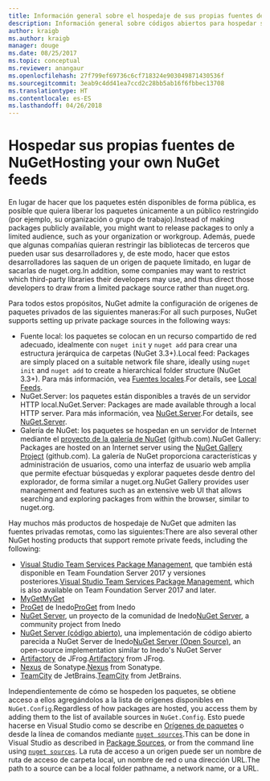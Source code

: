 ```yaml
---
title: Información general sobre el hospedaje de sus propias fuentes de NuGet
description: Información general sobre códigos abiertos para hospedar sus propias fuentes o galerías de paquetes de NuGet, ya sea de forma local o remota.
author: kraigb
ms.author: kraigb
manager: douge
ms.date: 08/25/2017
ms.topic: conceptual
ms.reviewer: anangaur
ms.openlocfilehash: 27f799ef69736c6cf718324e903049871430536f
ms.sourcegitcommit: 3eab9c4dd41ea7ccd2c28bb5ab16f6fbbec13708
ms.translationtype: HT
ms.contentlocale: es-ES
ms.lasthandoff: 04/26/2018
---
```

# <a name="hosting-your-own-nuget-feeds"></a><span data-ttu-id="3a328-103">Hospedar sus propias fuentes de NuGet</span><span class="sxs-lookup"><span data-stu-id="3a328-103">Hosting your own NuGet feeds</span></span>

<span data-ttu-id="3a328-104">En lugar de hacer que los paquetes estén disponibles de forma pública, es posible que quiera liberar los paquetes únicamente a un público restringido (por ejemplo, su organización o grupo de trabajo).</span><span class="sxs-lookup"><span data-stu-id="3a328-104">Instead of making packages publicly available, you might want to release packages to only a limited audience, such as your organization or workgroup.</span></span> <span data-ttu-id="3a328-105">Además, puede que algunas compañías quieran restringir las bibliotecas de terceros que pueden usar sus desarrolladores y, de este modo, hacer que estos desarrolladores las saquen de un origen de paquete limitado, en lugar de sacarlas de nuget.org.</span><span class="sxs-lookup"><span data-stu-id="3a328-105">In addition, some companies may want to restrict which third-party libraries their developers may use, and thus direct those developers to draw from a limited package source rather than nuget.org.</span></span>

<span data-ttu-id="3a328-106">Para todos estos propósitos, NuGet admite la configuración de orígenes de paquetes privados de las siguientes maneras:</span><span class="sxs-lookup"><span data-stu-id="3a328-106">For all such purposes, NuGet supports setting up private package sources in the following ways:</span></span>

- <span data-ttu-id="3a328-107">Fuente local: los paquetes se colocan en un recurso compartido de red adecuado, idealmente con `nuget init` y `nuget add` para crear una estructura jerárquica de carpetas (NuGet 3.3+).</span><span class="sxs-lookup"><span data-stu-id="3a328-107">Local feed: Packages are simply placed on a suitable network file share, ideally using `nuget init` and `nuget add` to create a hierarchical folder structure (NuGet 3.3+).</span></span> <span data-ttu-id="3a328-108">Para más información, vea [Fuentes locales](../hosting-packages/local-feeds.md).</span><span class="sxs-lookup"><span data-stu-id="3a328-108">For details, see [Local Feeds](../hosting-packages/local-feeds.md).</span></span>
- <span data-ttu-id="3a328-109">NuGet.Server: los paquetes están disponibles a través de un servidor HTTP local.</span><span class="sxs-lookup"><span data-stu-id="3a328-109">NuGet.Server: Packages are made available through a local HTTP server.</span></span> <span data-ttu-id="3a328-110">Para más información, vea [NuGet.Server](../hosting-packages/nuget-server.md).</span><span class="sxs-lookup"><span data-stu-id="3a328-110">For details, see [NuGet.Server](../hosting-packages/nuget-server.md).</span></span>
- <span data-ttu-id="3a328-111">Galería de NuGet: los paquetes se hospedan en un servidor de Internet mediante el [proyecto de la galería de NuGet](https://github.com/NuGet/NuGetGallery#build-and-run-the-gallery-in-arbitrary-number-easy-steps) (github.com).</span><span class="sxs-lookup"><span data-stu-id="3a328-111">NuGet Gallery: Packages are hosted on an Internet server using the [NuGet Gallery Project](https://github.com/NuGet/NuGetGallery#build-and-run-the-gallery-in-arbitrary-number-easy-steps) (github.com).</span></span> <span data-ttu-id="3a328-112">La galería de NuGet proporciona características y administración de usuarios, como una interfaz de usuario web amplia que permite efectuar búsquedas y explorar paquetes desde dentro del explorador, de forma similar a nuget.org.</span><span class="sxs-lookup"><span data-stu-id="3a328-112">NuGet Gallery provides user management and features such as an extensive web UI that allows searching and exploring packages from within the browser, similar to nuget.org.</span></span>

<span data-ttu-id="3a328-113">Hay muchos más productos de hospedaje de NuGet que admiten las fuentes privadas remotas, como las siguientes:</span><span class="sxs-lookup"><span data-stu-id="3a328-113">There are also several other NuGet hosting products that support remote private feeds, including the following:</span></span>

- <span data-ttu-id="3a328-114">[Visual Studio Team Services Package Management](https://www.visualstudio.com/docs/package/nuget/publish), que también está disponible en Team Foundation Server 2017 y versiones posteriores.</span><span class="sxs-lookup"><span data-stu-id="3a328-114">[Visual Studio Team Services Package Management](https://www.visualstudio.com/docs/package/nuget/publish), which is also available on Team Foundation Server 2017 and later.</span></span>
- [<span data-ttu-id="3a328-115">MyGet</span><span class="sxs-lookup"><span data-stu-id="3a328-115">MyGet</span></span>](http://myget.org)
- <span data-ttu-id="3a328-116">[ProGet](http://inedo.com/proget) de Inedo</span><span class="sxs-lookup"><span data-stu-id="3a328-116">[ProGet](http://inedo.com/proget) from Inedo</span></span>
- <span data-ttu-id="3a328-117">[NuGet Server](http://nugetserver.net/), un proyecto de la comunidad de Inedo</span><span class="sxs-lookup"><span data-stu-id="3a328-117">[NuGet Server](http://nugetserver.net/), a community project from Inedo</span></span>
- <span data-ttu-id="3a328-118">[NuGet Server (código abierto)](http://nuget-server.net), una implementación de código abierto parecida a NuGet Server de Inedo</span><span class="sxs-lookup"><span data-stu-id="3a328-118">[NuGet Server (Open Source)](http://nuget-server.net), an open-source implementation similar to Inedo's NuGet Server</span></span>
- <span data-ttu-id="3a328-119">[Artifactory](https://www.jfrog.com/artifactory/) de JFrog.</span><span class="sxs-lookup"><span data-stu-id="3a328-119">[Artifactory](https://www.jfrog.com/artifactory/) from JFrog.</span></span>
- <span data-ttu-id="3a328-120">[Nexus](http://www.sonatype.org/nexus/) de Sonatype.</span><span class="sxs-lookup"><span data-stu-id="3a328-120">[Nexus](http://www.sonatype.org/nexus/) from Sonatype.</span></span>
- <span data-ttu-id="3a328-121">[TeamCity](https://www.jetbrains.com/teamcity/) de JetBrains.</span><span class="sxs-lookup"><span data-stu-id="3a328-121">[TeamCity](https://www.jetbrains.com/teamcity/) from JetBrains.</span></span>

<span data-ttu-id="3a328-122">Independientemente de cómo se hospeden los paquetes, se obtiene acceso a ellos agregándolos a la lista de orígenes disponibles en `NuGet.Config`.</span><span class="sxs-lookup"><span data-stu-id="3a328-122">Regardless of how packages are hosted, you access them by adding them to the list of available sources in `NuGet.Config`.</span></span> <span data-ttu-id="3a328-123">Esto puede hacerse en Visual Studio como se describe en [Orígenes de paquetes](../tools/package-manager-ui.md#package-sources) o desde la línea de comandos mediante [`nuget sources`](../tools/cli-ref-sources.md).</span><span class="sxs-lookup"><span data-stu-id="3a328-123">This can be done in Visual Studio as described in [Package Sources](../tools/package-manager-ui.md#package-sources), or from the command line using [`nuget sources`](../tools/cli-ref-sources.md).</span></span> <span data-ttu-id="3a328-124">La ruta de acceso a un origen puede ser un nombre de ruta de acceso de carpeta local, un nombre de red o una dirección URL.</span><span class="sxs-lookup"><span data-stu-id="3a328-124">The path to a source can be a local folder pathname, a network name, or a URL.</span></span>
